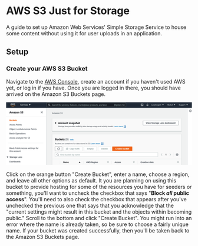 # AWS S3 Just for Storage

A guide to set up Amazon Web Services' Simple Storage Service to house some
content without using it for user uploads in an application.

## Setup

### Create your AWS S3 Bucket

Navigate to the [AWS Console], create an account if you haven't used AWS yet, or
log in if you have. Once you are logged in there, you should have arrived on the
Amazon S3 Buckets page.

![aws-s3-buckets-page]

Click on the orange button "Create Bucket", enter a name, choose a region, and
leave all other options as default. It you are planning on using this bucket to
provide hosting for some of the resources you have for seeders or something,
you'll want to uncheck the checkbox that says "**Block *all* public access**".
You'll need to also check the checkbox that appears after you've unchecked the
previous one that says that you acknowledge that the "current settings might
result in this bucket and the objects within becoming public." Scroll to the
bottom and click "Create Bucket". You might run into an error where the name is
already taken, so be sure to choose a fairly unique name. If your bucket was
created successfully, then you'll be taken back to the Amazon S3 Buckets page.



[AWS Console]: https://s3.console.aws.amazon.com/s3/home
[aws-s3-buckets-page]: ./assets/aws-s3-buckets-page.png
